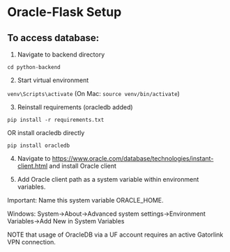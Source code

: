 # Oracle-Flask Setup 
## To access database: 
1. Navigate to backend directory

`cd python-backend`

2. Start virtual environment

`venv\Scripts\activate` (On Mac: `source venv/bin/activate`)

3. Reinstall requirements (oracledb added)

`pip install -r requirements.txt` 

  OR install oracledb directly

`pip install oracledb`

4. Navigate to https://www.oracle.com/database/technologies/instant-client.html and install Oracle client

5. Add Oracle client path as a system variable within environment variables.

  Important: Name this system variable ORACLE_HOME.

  Windows: System->About->Advanced system settings->Environment Variables->Add New in System Variables

NOTE that usage of OracleDB via a UF account requires an active Gatorlink VPN connection.